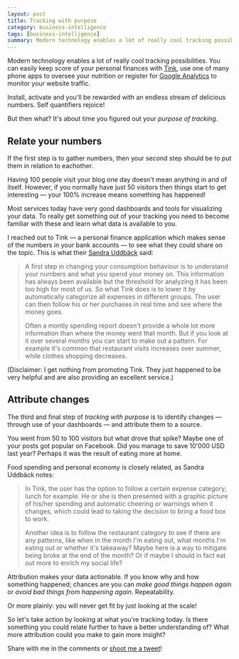 ```yaml
---
layout: post
title: Tracking with purpose
category: business-intelligence
tags: [business-intelligence]
summary: Modern technology enables a lot of really cool tracking possibilities. You can easily keep score of your personal finances, fitness and server infrastructure. But what do you do with all the numbers?
---
```

Modern technology enables a lot of really cool tracking possibilities. You can easily keep score of your personal finances with [Tink](https://www.tink.se/), use one of many phone apps to oversee your nutrition or register for [Google Analytics](/google-analytics/) to monitor your website traffic.

Install, activate and you'll be rewarded with an endless stream of delicious numbers. Self quantifiers rejoice!

But then what? It's about time you figured out your *purpose of tracking*.

## Relate your numbers

If the first step is to gather numbers, then your second step should be to put them in relation to eachother.

Having 100 people visit your blog one day doesn't mean anything in and of itself. However, if you normally have just 50 visitors then things start to get interesting — your 100% increase means something has happened!

Most services today have very good dashboards and tools for visualizing your data. To really get something out of your tracking you need to become familiar with these and learn what data is available to you.

I reached out to Tink — a personal finance application which makes sense of the numbers in your bank accounts — to see what they could share on the topic. This is what their [Sandra Uddbäck](https://twitter.com/uddback) said:

>A first step in changing your consumption behaviour is to understand your numbers and what you spend your money on. This information has always been available but the threshold for analyzing it has been too high for most of us. So what Tink does is to lower it by automatically categorize all expenses in different groups. The user can then follow his or her purchases in real time and see where the money goes.
>
>Often a montly spending report doesn't provide a whole lot more information than where the money went that month. But if you look at it over several months you can start to make out a pattern. For example it's common that restaurant visits increases over summer, while clothes shopping decreases.

(Disclaimer: I get nothing from promoting Tink. They just happened to be very helpful and are also providing an excellent service.)

## Attribute changes

The third and final step of *tracking with purpose* is to identify changes — through use of your dashboards — and attribute them to a source.

You went from 50 to 100 visitors but what drove that spike? Maybe one of your posts got popular on Facebook. Did you manage to save 10'000 USD last year? Perhaps it was the result of eating more at home.

Food spending and personal economy is closely related, as Sandra Uddbäck notes:

>In Tink, the user has the option to follow a certain expense category; lunch for example. He or she is then presented with a graphic picture of his/her spending and automatic cheering or warnings when it changes, which could lead to taking the decision to bring a food box to work.
>
>Another idea is to follow the restaurant category to see if there are any patterns, like when in the month I'm eating out, what months I'm eating out or whether it's takeaway? Maybe here is a way to mitigate being broke at the end of the month? Or if maybe I should in fact eat out more to enrich my social life?

Attribution makes your data actionable. If you know why and how something happened; chances are you can *make good things happen again* or *avoid bad things from happening again*. Repeatability.

Or more plainly: you will never get fit by just looking at the scale!

So let's take action by looking at what you're tracking today. Is there something you could relate further to have a better understanding of? What more attribution could you make to gain more insight?

Share with me in the comments or [shoot me a tweet](https://twitter.com/tobiassjosten)!
